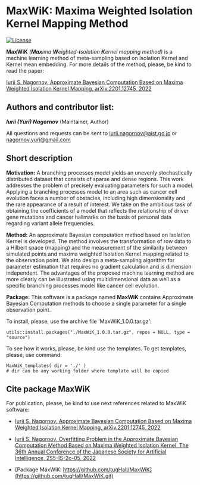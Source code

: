 # MaxWiK: Maxima Weighted Isolation Kernel Mapping Method

[![License](https://img.shields.io/badge/License-AGPL-orange.svg)](https://github.com/tugHall/MaxWiK/blob/main/LICENSE.md)


**MaxWiK** _(**Max**ima **W**eighted-**i**solation **K**ernel mapping method)_ is a machine learning method of meta-sampling based on Isolation Kernel and Kernel mean embedding.
For more details of the method, please, be kind to read the paper:

[Iurii S. Nagornov, Approximate Bayesian Computation Based on Maxima Weighted Isolation Kernel Mapping, arXiv.2201.12745, 2022](https://doi.org/10.48550/arXiv.2201.12745)

Authors and contributor list:
---
_**Iurii (Yuri) Nagornov**_ (Maintainer, Author)

All questions and requests can be sent to iurii.nagornov@aist.go.jp or nagornov.yuri@gmail.com 

Short description
---

**Motivation:** A branching processes model yields an unevenly stochastically distributed dataset that consists of sparse and dense regions. This work addresses the problem of precisely evaluating parameters for such a model. Applying a branching processes model to an area such as cancer cell evolution faces a number of obstacles, including high dimensionality and the rare appearance of a result of interest. We take on the ambitious task of obtaining the coefficients of a model that reflects the relationship of driver gene mutations and cancer hallmarks on the basis of personal data regarding variant allele frequencies. 

**Method:** An approximate Bayesian computation method based on Isolation Kernel is developed. The method involves the transformation of row data to a Hilbert space (mapping) and the measurement of the similarity between simulated points and maxima weighted Isolation Kernel mapping related to the observation point. We also design a meta-sampling algorithm for parameter estimation that requires no gradient calculation and is dimension independent. The advantages of the proposed machine learning method are more clearly can be illustrated using multidimensional data as well as a specific branching processes model like cancer cell evolution.
 
**Package:** This software is a package named **MaxWiK** contains Approximate Bayesian Computation methods to choose a single parameter for a single observation point. 

To install, please, use the archive file 'MaxWiK_1.0.0.tar.gz':

    utils::install.packages("./MaxWiK_1.0.0.tar.gz", repos = NULL, type = "source")

To see how it works, please, be kind use the templates. To get templates, please, use command:

    MaxWiK_templates( dir = './' )   
    # dir can be any working folder where template will be copied


## Cite package MaxWiK

For publication, please, be kind to use next references related to MaxWiK software:

- [Iurii S. Nagornov, Approximate Bayesian Computation Based on Maxima Weighted Isolation Kernel Mapping, arXiv.2201.12745, 2022](https://doi.org/10.48550/arXiv.2201.12745)

- [Iurii S. Nagornov, Overfitting Problem in the Approximate Bayesian Computation Method Based on Maxima Weighted Isolation Kernel, The 36th Annual Conference of the Japanese Society for Artificial Intelligence, 2S5-IS-2c-05, 2022](https://confit.atlas.jp/guide/event/jsai2022/subject/2S5-IS-2c-05/tables?cryptoId=)

- [Package MaxWiK: https://github.com/tugHall/MaxWiK](https://github.com/tugHall/MaxWiK.git)


